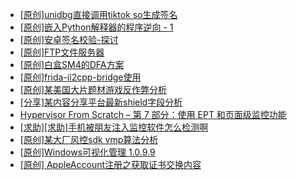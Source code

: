 + [[原创]unidbg直接调用tiktok so生成签名](https://bbs.kanxue.com/thread-285623.htm)
+ [[原创]嵌入Python解释器的程序逆向 - 1](https://bbs.kanxue.com/thread-282085.htm)
+ [[原创]安卓签名校验-探讨](https://bbs.kanxue.com/thread-285647.htm)
+ [[原创]FTP文件服务器](https://bbs.kanxue.com/thread-284621.htm)
+ [[原创]白盒SM4的DFA方案](https://bbs.kanxue.com/thread-285292.htm)
+ [[原创]frida-il2cpp-bridge使用](https://bbs.kanxue.com/thread-285707.htm)
+ [[原创]某美国大片题材游戏反作弊分析](https://bbs.kanxue.com/thread-285956.htm)
+ [[分享]某内容分享平台最新shield字段分析](https://bbs.kanxue.com/thread-285929.htm)
+ [Hypervisor From Scratch – 第 7 部分：使用 EPT 和页面级监控功能](https://bbs.kanxue.com/thread-281153.htm)
+ [[求助][求助]手机被朋友注入监控软件怎么检测啊](https://bbs.kanxue.com/thread-285970.htm)
+ [[原创]某大厂风控sdk vmp算法分析](https://bbs.kanxue.com/thread-285954.htm)
+ [[原创]Windows可视化管理 1.0.9.9](https://bbs.kanxue.com/thread-284075.htm)
+ [[原创] AppleAccount注册之获取证书交换内容](https://bbs.kanxue.com/thread-285944.htm)
